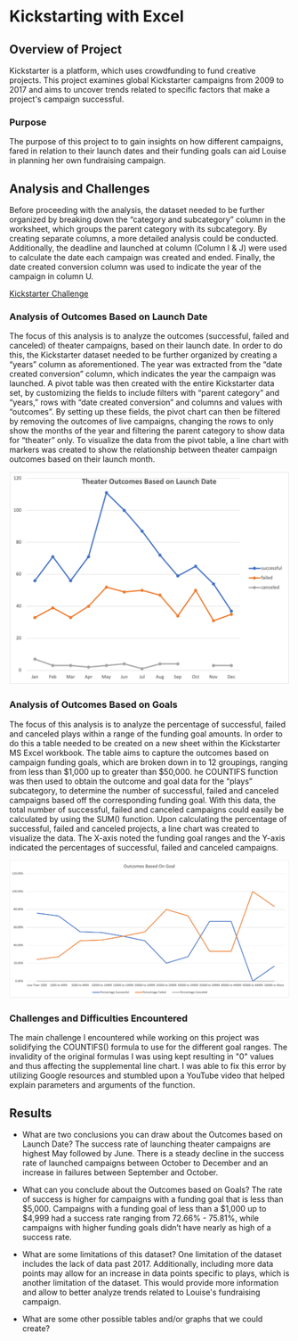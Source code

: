 # Kickstarting with Excel

## Overview of Project
Kickstarter is a platform, which uses crowdfunding to fund creative projects. This project examines global Kickstarter campaigns from 2009 to 2017 and aims to uncover trends related to specific factors that make a project's campaign successful.

### Purpose
The purpose of this project to to gain insights on how different campaigns, fared in relation to their launch dates and their funding goals can aid Louise in planning her own fundraising campaign. 

## Analysis and Challenges
Before proceeding with the analysis, the dataset needed to be further organized by breaking down the “category and subcategory” column in the worksheet, which groups the parent category with its subcategory. By creating separate columns, a more detailed analysis could be conducted. Additionally, the deadline and launched at column (Column I & J) were used to calculate the date each campaign was created and ended. Finally, the date created conversion column was used to indicate the year of the campaign in column U.

[Kickstarter Challenge](https://github.com/mxndyy/kickstarter-analysis/blob/main/Kickstarter_Challenge%20zip.zip)

### Analysis of Outcomes Based on Launch Date
The focus of this analysis is to analyze the outcomes (successful, failed and canceled) of theater campaigns, based on their launch date. In order to do this, the Kickstarter dataset needed to be further organized by creating a “years” column as aforementioned. The year was extracted from the “date created conversion” column, which indicates the year the campaign was launched. A pivot table was then created with the entire Kickstarter data set, by customizing the fields to include filters with “parent category” and “years,” rows with “date created conversion” and columns and values with “outcomes”. By setting up these fields, the pivot chart can then be filtered by removing the outcomes of live campaigns, changing the rows to only show the months of the year and filtering the parent category to show data for “theater” only. To visualize the data from the pivot table, a line chart with markers was created to show the relationship between theater campaign outcomes based on their launch month.

![Resources/Theater_Outcomes_vs_Launch](/Resources/Theater_Outcomes_vs_Launch.png)

### Analysis of Outcomes Based on Goals
The focus of this analysis is to analyze the percentage of successful, failed and canceled plays within a range of the funding goal amounts. In order to do this a table needed to be created on a new sheet within the Kickstarter MS Excel workbook. The table aims to capture the outcomes based on campaign funding goals, which are broken down in to 12 groupings, ranging from less than $1,000 up to greater than $50,000. he COUNTIFS function was then used to obtain the outcome and goal data for the “plays” subcategory, to determine the number of successful, failed and canceled campaigns based off the corresponding funding goal. With this data, the total number of successful, failed and canceled campaigns could easily be calculated by using the SUM() function. Upon calculating the percentage of successful, failed and canceled projects, a line chart was created to visualize the data. The X-axis noted the funding goal ranges and the Y-axis indicated the percentages of successful, failed and canceled campaigns.

![Resources/Outcomes_vs_Goals](/Resources/Outcomes_vs_Goals.png)

### Challenges and Difficulties Encountered
The main challenge I encountered while working on this project was solidifying the COUNTIFS() formula to use for the different goal ranges. The invalidity of the original formulas I was using kept resulting in "0" values and thus affecting the supplemental line chart. I was able to fix this error by utilizing Google resources and stumbled upon a YouTube video that helped explain parameters and arguments of the function. 

## Results

- What are two conclusions you can draw about the Outcomes based on Launch Date? The success rate of launching theater campaigns are highest May followed by June. There is a steady decline in the success rate of launched campaigns between October to December and an increase in failures between September and October.

- What can you conclude about the Outcomes based on Goals? The rate of success is higher for campaigns with a funding goal that is less than $5,000. Campaigns with a funding goal of less than a $1,000 up to $4,999 had a success rate ranging from 72.66% - 75.81%, while campaigns with higher funding goals didn’t have nearly as high of a success rate.

- What are some limitations of this dataset? One limitation of the dataset includes the lack of data past 2017. Additionally, including more data points may allow for an increase in data points specific to plays, which is another limitation of the dataset. This would provide more information and allow to better analyze trends related to Louise's fundraising campaign. 

- What are some other possible tables and/or graphs that we could create? 

